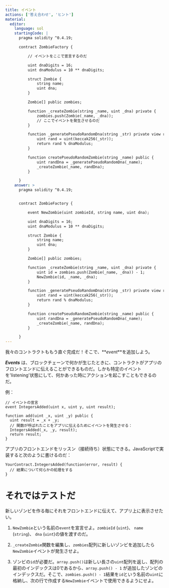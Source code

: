 ```yaml
---
title: イベント
actions: ['答え合わせ', 'ヒント']
material:
  editor:
    language: sol
    startingCode: |
      pragma solidity ^0.4.19;

      contract ZombieFactory {

          // イベントをここで宣言するのだ

          uint dnaDigits = 16;
          uint dnaModulus = 10 ** dnaDigits;

          struct Zombie {
              string name;
              uint dna;
          }

          Zombie[] public zombies;

          function _createZombie(string _name, uint _dna) private {
              zombies.push(Zombie(_name, _dna));
              // ここでイベントを発生させるのだ
          } 

          function _generatePseudoRandomDna(string _str) private view returns (uint) {
              uint rand = uint(keccak256(_str));
              return rand % dnaModulus;
          }

          function createPseudoRandomZombie(string _name) public {
              uint randDna = _generatePseudoRandomDna(_name);
              _createZombie(_name, randDna);
          }

      }
    answer: >
      pragma solidity ^0.4.19;


      contract ZombieFactory {

          event NewZombie(uint zombieId, string name, uint dna);

          uint dnaDigits = 16;
          uint dnaModulus = 10 ** dnaDigits;

          struct Zombie {
              string name;
              uint dna;
          }

          Zombie[] public zombies;

          function _createZombie(string _name, uint _dna) private {
              uint id = zombies.push(Zombie(_name, _dna)) - 1;
              NewZombie(id, _name, _dna);
          } 

          function _generatePseudoRandomDna(string _str) private view returns (uint) {
              uint rand = uint(keccak256(_str));
              return rand % dnaModulus;
          }

          function createPseudoRandomZombie(string _name) public {
              uint randDna = _generatePseudoRandomDna(_name);
              _createZombie(_name, randDna);
          }

      }
---
```


我々のコントラクトももう直ぐ完成だ！そこで、**_event_**を追加しよう。

**_Events_** は、ブロックチェーンで何かが生じたときに、コントラクトがアプリのフロントエンドに伝えることができるものだ。しかも特定のイベントを'listening'状態にして、何かあった時にアクションを起こすこともできるのだ。

例：

```
// イベントの宣言
event IntegersAdded(uint x, uint y, uint result);

function add(uint _x, uint _y) public {
  uint result = _x + _y;
  // 関数が呼ばれたことをアプリに伝えるためにイベントを発生させる：
  IntegersAdded(_x, _y, result);
  return result;
}
```

アプリのフロントエンドをリッスン（接続待ち）状態にできる。JavaScriptで実装すると次のように書けるのだ：

```
YourContract.IntegersAdded(function(error, result) { 
  // 結果について何らかの処理をする
}
```

# それではテストだ

新しいゾンビを作る毎にそれをフロントエンドに伝えて、アプリ上に表示させたい。

1. `NewZombie`という名前の`event`を宣言せよ。`zombieId` (`uint`)、 `name` (`string`)、 `dna` (`uint`)の値を渡すのだ。

2. `_createZombie`関数を編集し、`zombies`配列に新しいゾンビを追加したら `NewZombie`イベントが発生させよ。

3. ゾンビの`id`が必要だ。`array.push()`は新しい長さの`uint`配列を返し、配列の最初のインデックスは0であるから、`array.push() - 1` が追加したゾンビのインデックスだ。そこで、`zombies.push() - 1`結果を`id`という名前の`uint`に格納し、次の行で作成する`NewZombie`イベントで使用できるようにせよ。

